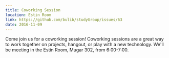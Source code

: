 ```yaml
---
title: Coworking Session
location: Estin Room		
link: https://github.com/bulib/studyGroup/issues/63
date: 2016-11-09
---
```


Come join us for a coworking session! Coworking sessions are a great way to work together on projects, hangout, or play with a new technology. We'll be meeting in the Estin Room, Mugar 302, from 6:00-7:00. 